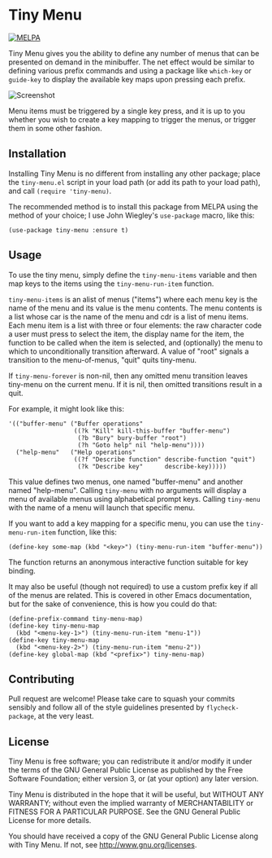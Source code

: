 # Tiny Menu #

[![MELPA](http://melpa.org/packages/tiny-menu-badge.svg)](http://melpa.org/#/tiny-menu)

Tiny Menu gives you the ability to define any number of menus that can be
presented on demand in the minibuffer. The net effect would be similar to
defining various prefix commands and using a package like `which-key` or
`guide-key` to display the available key maps upon pressing each prefix.

![Screenshot](http://aaronbieber.com/assets/images/tiny-menu-screenshot.png)

Menu items must be triggered by a single key press, and it is up to you whether
you wish to create a key mapping to trigger the menus, or trigger them in some
other fashion.

## Installation ##

Installing Tiny Menu is no different from installing any other package; place
the `tiny-menu.el` script in your load path (or add its path to your load path),
and call `(require 'tiny-menu)`.

The recommended method is to install this package from MELPA using the method of
your choice; I use John Wiegley's `use-package` macro, like this:

`(use-package tiny-menu :ensure t)`

## Usage ##

To use the tiny menu, simply define the `tiny-menu-items` variable and then map
keys to the items using the `tiny-menu-run-item` function.

`tiny-menu-items` is an alist of menus ("items") where each menu key is the name
of the menu and its value is the menu contents. The menu contents is a list
whose car is the name of the menu and cdr is a list of menu items. Each menu
item is a list with three or four elements: the raw character code a user must
press to select the item, the display name for the item, the function to be
called when the item is selected, and (optionally) the menu to which to
unconditionally transition afterward. A value of "root" signals a transition to
the menu-of-menus, "quit" quits tiny-menu.

If `tiny-menu-forever` is non-nil, then any omitted menu transition leaves
tiny-menu on the current menu. If it is nil, then omitted transitions result in
a quit.

For example, it might look like this:

```
'(("buffer-menu" ("Buffer operations"
                  ((?k "Kill" kill-this-buffer "buffer-menu")
                   (?b "Bury" bury-buffer "root")
                   (?h "Goto help" nil "help-menu"))))
  ("help-menu"   ("Help operations"
                  ((?f "Describe function" describe-function "quit")
                   (?k "Describe key"      describe-key)))))
```

This value defines two menus, one named "buffer-menu" and another named
"help-menu".  Calling `tiny-menu` with no arguments will display a menu of
available menus using alphabetical prompt keys.  Calling `tiny-menu` with the
name of a menu will launch that specific menu.

If you want to add a key mapping for a specific menu, you can use the
`tiny-menu-run-item` function, like this:

`(define-key some-map (kbd "<key>") (tiny-menu-run-item "buffer-menu"))`

The function returns an anonymous interactive function suitable for key binding.

It may also be useful (though not required) to use a custom prefix key if all of
the menus are related.  This is covered in other Emacs documentation, but for
the sake of convenience, this is how you could do that:

```
(define-prefix-command tiny-menu-map)
(define-key tiny-menu-map
  (kbd "<menu-key-1>") (tiny-menu-run-item "menu-1"))
(define-key tiny-menu-map
  (kbd "<menu-key-2>") (tiny-menu-run-item "menu-2"))
(define-key global-map (kbd "<prefix>") tiny-menu-map)
```

## Contributing ##

Pull request are welcome! Please take care to squash your commits sensibly and
follow all of the style guidelines presented by `flycheck-package`, at the very
least.

## License ##

Tiny Menu is free software; you can redistribute it and/or modify it under the
terms of the GNU General Public License as published by the Free Software
Foundation; either version 3, or (at your option) any later version.

Tiny Menu is distributed in the hope that it will be useful, but WITHOUT ANY
WARRANTY; without even the implied warranty of MERCHANTABILITY or FITNESS FOR A
PARTICULAR PURPOSE.  See the GNU General Public License for more details.

You should have received a copy of the GNU General Public License along with
Tiny Menu.  If not, see http://www.gnu.org/licenses.
